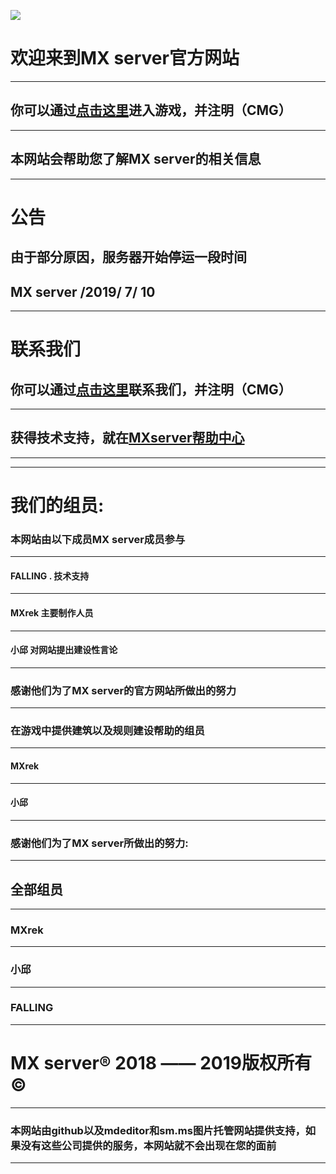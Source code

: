 ![](https://i.loli.net/2019/06/09/5cfc7f8206b8532610.jpg)
# 欢迎来到MX server官方网站

------------

## 你可以通过[点击这里](https://shang.qq.com/wpa/qunwpa?idkey=c94c9018694578ff2c6ee406d87a13a0adeff09ab5c792aeecb568e0a706e00b "点击这里")进入游戏，并注明（CMG）


------------



## 本网站会帮助您了解MX server的相关信息 

------------

# 公告
## 由于部分原因，服务器开始停运一段时间
## MX server /2019/ 7/ 10

------------

# 联系我们
## 你可以通过[点击这里](https://shang.qq.com/wpa/qunwpa?idkey=c94c9018694578ff2c6ee406d87a13a0adeff09ab5c792aeecb568e0a706e00b "点击这里")联系我们，并注明（CMG）


------------

## 获得技术支持，就在[MXserver帮助中心](mxserverhelp.github.io "MXserver帮助中心")

------------




------------
# 我们的组员:


### 本网站由以下成员MX server成员参与

------------


#### FALLING . 技术支持

------------


#### MXrek 主要制作人员

------------


#### 小邱 对网站提出建设性言论

------------


### 感谢他们为了MX server的官方网站所做出的努力

------------

###  在游戏中提供建筑以及规则建设帮助的组员

------------


####  MXrek

------------


####  小邱

------------





###  感谢他们为了MX server所做出的努力:
------------

##  全部组员

------------


###  MXrek

------------



###  小邱

------------


###  FALLING 

------------


#  MX server&reg; 2018 —— 2019版权所有&copy;

------------



###  本网站由github以及mdeditor和sm.ms图片托管网站提供支持，如果没有这些公司提供的服务，本网站就不会出现在您的面前

------------
